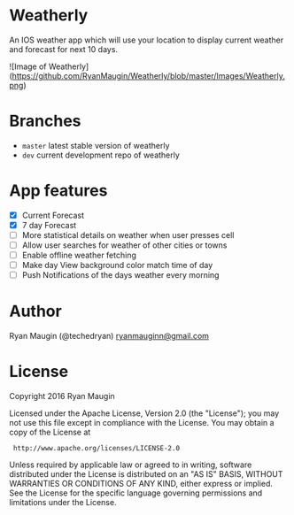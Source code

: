 # Weatherly
An IOS weather app which will use your location to display current weather and forecast for next 10 days.

![Image of Weatherly]
(https://github.com/RyanMaugin/Weatherly/blob/master/Images/Weatherly.png)

# Branches
- `master` latest stable version of weatherly
- `dev` current development repo of weatherly

# App features
- [X] Current Forecast
- [X] 7 day Forecast
- [ ] More statistical details on weather when user presses cell
- [ ] Allow user searches for weather of other cities or towns
- [ ] Enable offline weather fetching
- [ ] Make day View background color match time of day
- [ ] Push Notifications of the days weather every morning

# Author
Ryan Maugin (@techedryan)
ryanmauginn@gmail.com

# License

Copyright 2016 Ryan Maugin

   Licensed under the Apache License, Version 2.0 (the "License");
   you may not use this file except in compliance with the License.
   You may obtain a copy of the License at

     http://www.apache.org/licenses/LICENSE-2.0

   Unless required by applicable law or agreed to in writing, software
   distributed under the License is distributed on an "AS IS" BASIS,
   WITHOUT WARRANTIES OR CONDITIONS OF ANY KIND, either express or implied.
   See the License for the specific language governing permissions and
   limitations under the License.


